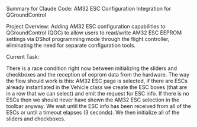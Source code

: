 Summary for Claude Code: AM32 ESC Configuration Integration for QGroundControl

Project Overview:
Adding AM32 ESC configuration capabilities to QGroundControl (QGC) to allow users to read/write AM32 ESC EEPROM settings via DShot programming mode through the flight controller, eliminating the need for separate configuration tools.

Current Task:

There is a race condition right now between initializing the sliders and checkboxes and the reception of eeprom data from the hardware. The way the flow should work is this: AM32 ESC page is selected, if there are ESCs already instantiated in the Vehicle class we create the ESC boxes (that are in a row that we can select) and emit the request for ESC info. If there is no ESCs then we should never have shown the AM32 ESC selection in the toolbar anyway. We wait until the ESC info has been received from all of the ESCs or until a timeout elapses (3 seconds). We then initialize all of the sliders and checkboxes.
